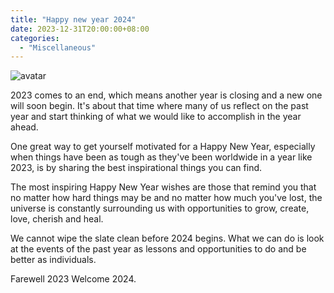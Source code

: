 ```yaml
---
title: "Happy new year 2024"
date: 2023-12-31T20:00:00+08:00
categories:
  - "Miscellaneous"
---
```



![avatar](https://akm-img-a-in.tosshub.com/businesstoday/images/story/202312/659152fc7b3a6-new-year-wishes-313518160-16x9.png)
<!--more-->
2023 comes to an end, which means another year is closing and a new one will soon begin. It's about that time where many of us reflect on the past year and start thinking of what we would like to accomplish in the year ahead.

One great way to get yourself motivated for a Happy New Year, especially when things have been as tough as they've been worldwide in a year like 2023, is by sharing the best inspirational things you can find.

The most inspiring Happy New Year  wishes are those that remind you that no matter how hard things may be and no matter how much you've lost, the universe is constantly surrounding us with opportunities to grow, create, love, cherish and heal.

We cannot wipe the slate clean before 2024 begins. What we can do is look at the events of the past year as lessons and opportunities to do and be better as individuals.

Farewell 2023 Welcome 2024.









